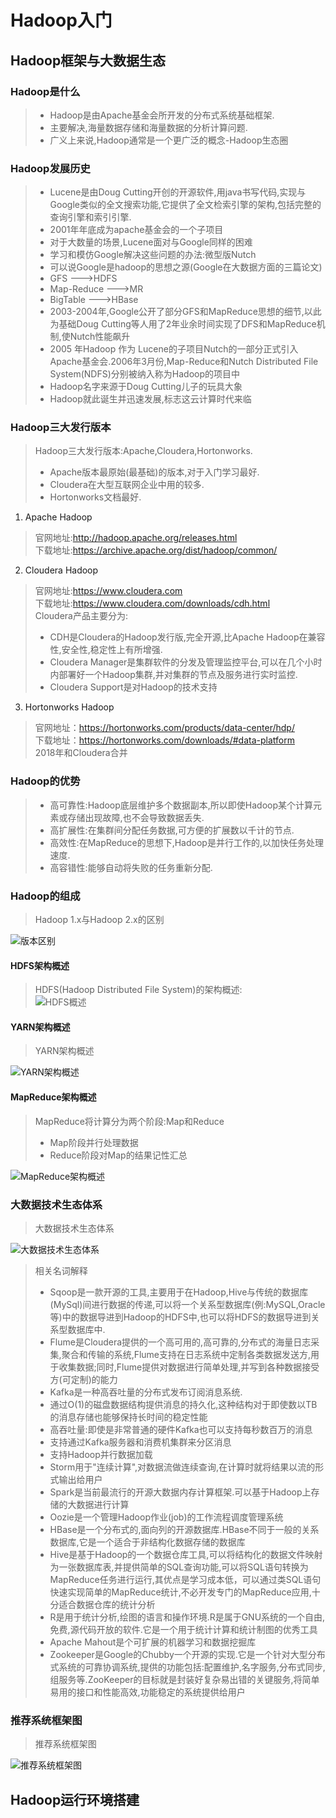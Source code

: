# Hadoop入门
## Hadoop框架与大数据生态
### Hadoop是什么
> - Hadoop是由Apache基金会所开发的分布式系统基础框架.
> - 主要解决,海量数据存储和海量数据的分析计算问题.
> - 广义上来说,Hadoop通常是一个更广泛的概念-Hadoop生态圈

### Hadoop发展历史
> - Lucene是由Doug Cutting开创的开源软件,用java书写代码,实现与Google类似的全文搜索功能,它提供了全文检索引擎的架构,包括完整的查询引擎和索引引擎. 
> - 2001年年底成为apache基金会的一个子项目
> - 对于大数量的场景,Lucene面对与Google同样的困难
> - 学习和模仿Google解决这些问题的办法:微型版Nutch
> - 可以说Google是hadoop的思想之源(Google在大数据方面的三篇论文)
>  - GFS --->HDFS
>  - Map-Reduce --->MR
>  - BigTable --->HBase
> - 2003-2004年,Google公开了部分GFS和MapReduce思想的细节,以此为基础Doug Cutting等人用了2年业余时间实现了DFS和MapReduce机制,使Nutch性能飙升
> - 2005 年Hadoop 作为 Lucene的子项目Nutch的一部分正式引入Apache基金会.2006年3月份,Map-Reduce和Nutch Distributed File System(NDFS)分别被纳入称为Hadoop的项目中 
> - Hadoop名字来源于Doug Cutting儿子的玩具大象
> - Hadoop就此诞生并迅速发展,标志这云计算时代来临

### Hadoop三大发行版本
> Hadoop三大发行版本:Apache,Cloudera,Hortonworks.
> - Apache版本最原始(最基础)的版本,对于入门学习最好.
> - Cloudera在大型互联网企业中用的较多.
> - Hortonworks文档最好.

1. Apache Hadoop
> 官网地址:http://hadoop.apache.org/releases.html <br>
> 下载地址:https://archive.apache.org/dist/hadoop/common/ 

2. Cloudera Hadoop
> 官网地址:https://www.cloudera.com <br>
> 下载地址:https://www.cloudera.com/downloads/cdh.html <br>
> Cloudera产品主要分为:
> - CDH是Cloudera的Hadoop发行版,完全开源,比Apache Hadoop在兼容性,安全性,稳定性上有所增强.
> - Cloudera Manager是集群软件的分发及管理监控平台,可以在几个小时内部署好一个Hadoop集群,并对集群的节点及服务进行实时监控.
> - Cloudera Support是对Hadoop的技术支持

3. Hortonworks Hadoop
> 官网地址：https://hortonworks.com/products/data-center/hdp/<br>
> 下载地址：https://hortonworks.com/downloads/#data-platform <br>
> 2018年和Cloudera合并

### Hadoop的优势
> - 高可靠性:Hadoop底层维护多个数据副本,所以即使Hadoop某个计算元素或存储出现故障,也不会导致数据丢失.
> - 高扩展性:在集群间分配任务数据,可方便的扩展数以千计的节点.
> - 高效性:在MapReduce的思想下,Hadoop是并行工作的,以加快任务处理速度.
> - 高容错性:能够自动将失败的任务重新分配.

### Hadoop的组成
> Hadoop 1.x与Hadoop 2.x的区别

![版本区别](https://mmbiz.qpic.cn/mmbiz_png/bHb4F3h61q39icTnx0nPicyicQ6SYgKTQhO4rO73HbNO81P3cKcGMt25vPWGJI6hb4ZZAPbTuC4ZeB3vjOoE1iaiaDg/0?wx_fmt=png)

#### HDFS架构概述
> HDFS(Hadoop Distributed File System)的架构概述:<br>
![HDFS概述](https://mmbiz.qpic.cn/mmbiz_png/bHb4F3h61q39icTnx0nPicyicQ6SYgKTQhOTLsXeibX15IA7z30o3oNlNjrGU90QicMdXdvnjubkvpsibdYtQibJ28bxg/0?wx_fmt=png)

#### YARN架构概述
> YARN架构概述

![YARN架构概述](https://mmbiz.qpic.cn/mmbiz_png/bHb4F3h61q39icTnx0nPicyicQ6SYgKTQhO9HbygMapibjjheBzib4mODHba4kTBGNKgMD7sloaCiclWMDrthTicrDkhA/0?wx_fmt=png)

#### MapReduce架构概述
> MapReduce将计算分为两个阶段:Map和Reduce
> - Map阶段并行处理数据 
> - Reduce阶段对Map的结果记性汇总

![MapReduce架构概述](https://mmbiz.qpic.cn/mmbiz_png/bHb4F3h61q39icTnx0nPicyicQ6SYgKTQhO6HJaRJOVAPaJ5rMgxB0yGicR4dEOIslAEFZPYhMNDrLfoXeSMiag03mg/0?wx_fmt=png)

### 大数据技术生态体系
> 大数据技术生态体系

![大数据技术生态体系](https://mmbiz.qpic.cn/mmbiz_png/bHb4F3h61q39icTnx0nPicyicQ6SYgKTQhOZybZTPqAFUtCCHmAicuicAEVNdopTKAMvQrFTUVsWJapDbmBd3cYzuibw/0?wx_fmt=png)

> 相关名词解释
> - Sqoop是一款开源的工具,主要用于在Hadoop,Hive与传统的数据库(MySql)间进行数据的传递,可以将一个关系型数据库(例:MySQL,Oracle等)中的数据导进到Hadoop的HDFS中,也可以将HDFS的数据导进到关系型数据库中.
> - Flume是Cloudera提供的一个高可用的,高可靠的,分布式的海量日志采集,聚合和传输的系统,Flume支持在日志系统中定制各类数据发送方,用于收集数据;同时,Flume提供对数据进行简单处理,并写到各种数据接受方(可定制)的能力
> - Kafka是一种高吞吐量的分布式发布订阅消息系统.
>  - 通过O(1)的磁盘数据结构提供消息的持久化,这种结构对于即使数以TB的消息存储也能够保持长时间的稳定性能
>  - 高吞吐量:即使是非常普通的硬件Kafka也可以支持每秒数百万的消息
>  - 支持通过Kafka服务器和消费机集群来分区消息
>  - 支持Hadoop并行数据加载
> - Storm用于"连续计算",对数据流做连续查询,在计算时就将结果以流的形式输出给用户
> - Spark是当前最流行的开源大数据内存计算框架.可以基于Hadoop上存储的大数据进行计算
> - Oozie是一个管理Hadoop作业(job)的工作流程调度管理系统
> - HBase是一个分布式的,面向列的开源数据库.HBase不同于一般的关系数据库,它是一个适合于非结构化数据存储的数据库
> - Hive是基于Hadoop的一个数据仓库工具,可以将结构化的数据文件映射为一张数据库表,并提供简单的SQL查询功能,可以将SQL语句转换为MapReduce任务进行运行,其优点是学习成本低，可以通过类SQL语句快速实现简单的MapReduce统计,不必开发专门的MapReduce应用,十分适合数据仓库的统计分析
> - R是用于统计分析,绘图的语言和操作环境.R是属于GNU系统的一个自由,免费,源代码开放的软件.它是一个用于统计计算和统计制图的优秀工具
> - Apache Mahout是个可扩展的机器学习和数据挖掘库
> - Zookeeper是Google的Chubby一个开源的实现.它是一个针对大型分布式系统的可靠协调系统,提供的功能包括:配置维护,名字服务,分布式同步,组服务等.ZooKeeper的目标就是封装好复杂易出错的关键服务,将简单易用的接口和性能高效,功能稳定的系统提供给用户

### 推荐系统框架图
> 推荐系统框架图

![推荐系统框架图](https://mmbiz.qpic.cn/mmbiz_png/bHb4F3h61q39icTnx0nPicyicQ6SYgKTQhOKEIJfoFXZUVmBdJHaYUMwvBbvKTIvW5LRC1YKAtAiaJSdbY8vunsE5g/0?wx_fmt=png)

## Hadoop运行环境搭建
